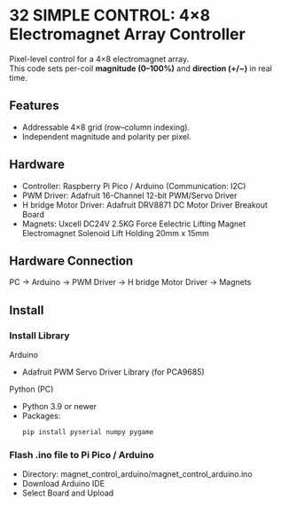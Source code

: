 # 32 SIMPLE CONTROL: 4×8 Electromagnet Array Controller

Pixel-level control for a 4×8 electromagnet array.  
This code sets per-coil **magnitude (0–100%)** and **direction (+/−)** in real time.

## Features
- Addressable 4×8 grid (row–column indexing).
- Independent magnitude and polarity per pixel.

## Hardware
- Controller: Raspberry Pi Pico / Arduino (Communication: I2C) 
- PWM Driver: Adafruit 16-Channel 12-bit PWM/Servo Driver
- H bridge Motor Driver: Adafruit DRV8871 DC Motor Driver Breakout Board 
- Magnets: Uxcell DC24V 2.5KG Force Eelectric Lifting Magnet Electromagnet Solenoid Lift Holding 20mm x 15mm

## Hardware Connection
PC -> Arduino -> PWM Driver -> H bridge Motor Driver -> Magnets


## Install 

### Install Library
Arduino
- Adafruit PWM Servo Driver Library (for PCA9685)

Python (PC)
- Python 3.9 or newer
- Packages:
  ```bash
  pip install pyserial numpy pygame

### Flash .ino file to Pi Pico / Arduino
- Directory: magnet_control_arduino/magnet_control_arduino.ino
- Download Arduino IDE 
- Select Board and Upload

### 
